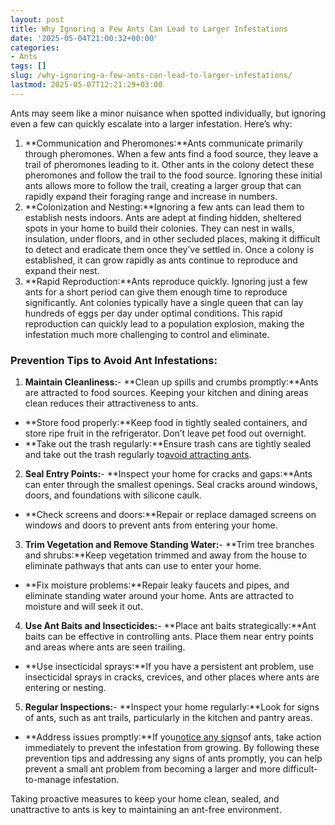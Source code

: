 ```yaml
---
layout: post
title: Why Ignoring a Few Ants Can Lead to Larger Infestations
date: '2025-05-04T21:00:32+00:00'
categories:
- Ants
tags: []
slug: /why-ignoring-a-few-ants-can-lead-to-larger-infestations/
lastmod: 2025-05-07T12:21:29+03:00
---
```


Ants may seem like a minor nuisance when spotted individually, but ignoring even a few can quickly escalate into a larger infestation. Here’s why:
1. **Communication and Pheromones:**Ants communicate primarily through pheromones. When a few ants find a food source, they leave a trail of pheromones leading to it. Other ants in the colony detect these pheromones and follow the trail to the food source. Ignoring these initial ants allows more to follow the trail, creating a larger group that can rapidly expand their foraging range and increase in numbers.
2. **Colonization and Nesting:**Ignoring a few ants can lead them to establish nests indoors. Ants are adept at finding hidden, sheltered spots in your home to build their colonies. They can nest in walls, insulation, under floors, and in other secluded places, making it difficult to detect and eradicate them once they’ve settled in. Once a colony is established, it can grow rapidly as ants continue to reproduce and expand their nest.
3. **Rapid Reproduction:**Ants reproduce quickly. Ignoring just a few ants for a short period can give them enough time to reproduce significantly. Ant colonies typically have a single queen that can lay hundreds of eggs per day under optimal conditions. This rapid reproduction can quickly lead to a population explosion, making the infestation much more challenging to control and eliminate.
### Prevention Tips to Avoid Ant Infestations:
1. **Maintain Cleanliness:**- **Clean up spills and crumbs promptly:**Ants are attracted to food sources. Keeping your kitchen and dining areas clean reduces their attractiveness to ants.
- **Store food properly:**Keep food in tightly sealed containers, and store ripe fruit in the refrigerator. Don’t leave pet food out overnight.
- **Take out the trash regularly:**Ensure trash cans are tightly sealed and take out the trash regularly to[avoid attracting ants](https://pestpolicy.com/how-to-remove-ants-from-carpet/).
2. **Seal Entry Points:**- **Inspect your home for cracks and gaps:**Ants can enter through the smallest openings. Seal cracks around windows, doors, and foundations with silicone caulk.
- **Check screens and doors:**Repair or replace damaged screens on windows and doors to prevent ants from entering your home.
3. **Trim Vegetation and Remove Standing Water:**- **Trim tree branches and shrubs:**Keep vegetation trimmed and away from the house to eliminate pathways that ants can use to enter your home.
- **Fix moisture problems:**Repair leaky faucets and pipes, and eliminate standing water around your home. Ants are attracted to moisture and will seek it out.
4. **Use Ant Baits and Insecticides:**- **Place ant baits strategically:**Ant baits can be effective in controlling ants. Place them near entry points and areas where ants are seen trailing.
- **Use insecticidal sprays:**If you have a persistent ant problem, use insecticidal sprays in cracks, crevices, and other places where ants are entering or nesting.
5. **Regular Inspections:**- **Inspect your home regularly:**Look for signs of ants, such as ant trails, particularly in the kitchen and pantry areas.
- **Address issues promptly:**If you[notice any signs](https://pestpolicy.com/how-much-does-an-ant-exterminator-cost/)of ants, take action immediately to prevent the infestation from growing.
By following these prevention tips and addressing any signs of ants promptly, you can help prevent a small ant problem from becoming a larger and more difficult-to-manage infestation.

Taking proactive measures to keep your home clean, sealed, and unattractive to ants is key to maintaining an ant-free environment.
